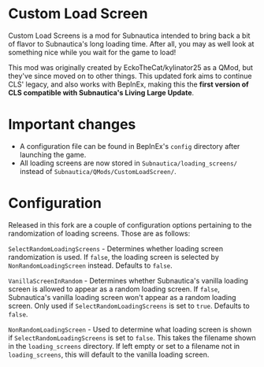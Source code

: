 # Custom Load Screen

Custom Load Screens is a mod for Subnautica intended to bring back a bit of flavor to Subnautica's long loading time. After all, you may as well look at something nice while you wait for the game to load!

This mod was originally created by EckoTheCat/kylinator25 as a QMod, but they've since moved on to other things. This updated fork aims to continue CLS' legacy, and also works with BepInEx, making this the **first version of CLS compatible with Subnautica's Living Large Update**.

# Important changes
 - A configuration file can be found in BepInEx's `config` directory after launching the game.
 - All loading screens are now stored in `Subnautica/loading_screens/` instead of `Subnautica/QMods/CustomLoadScreen/`.

# Configuration

Released in this fork are a couple of configuration options pertaining to the randomization of loading screens. Those are as follows:

`SelectRandomLoadingScreens` - Determines whether loading screen randomization is used. If `false`, the loading screen is selected by `NonRandomLoadingScreen` instead. Defaults to `false`.

`VanillaScreenInRandom` - Determines whether Subnautica's vanilla loading screen is allowed to appear as a random loading screen. If `false`, Subnautica's vanilla loading screen won't appear as a random loading screen. Only used if `SelectRandomLoadingScreens` is set to `true`. Defaults to `false`.

`NonRandomLoadingScreen` - Used to determine what loading screen is shown if `SelectRandomLoadingScreens` is set to `false`. This takes the filename shown in the `loading_screens` directory. If left empty or set to a filename not in `loading_screens`, this will default to the vanilla loading screen.
